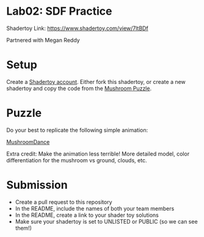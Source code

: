 # Lab02: SDF Practice

Shadertoy Link: https://www.shadertoy.com/view/7ltBDf

Partnered with Megan Reddy

# Setup 

Create a [Shadertoy account](https://www.shadertoy.com/). Either fork this shadertoy, or create a new shadertoy and copy the code from the [Mushroom Puzzle](https://www.shadertoy.com/view/sstSz2).

# Puzzle

Do your best to replicate the following simple animation:

[MushroomDance](https://user-images.githubusercontent.com/1758825/191526163-207a6e37-5bb1-4aa3-a7bb-4d33d50f056b.mp4)

Extra credit:
Make the animation less terrible! More detailed model, color differentiation for the mushroom vs ground, clouds, etc.

# Submission
- Create a pull request to this repository
- In the README, include the names of both your team members
- In the README, create a link to your shader toy solutions
- Make sure your shadertoy is set to UNLISTED or PUBLIC (so we can see them!)


